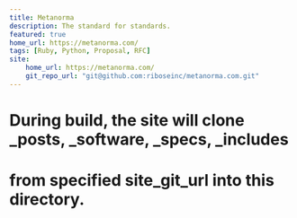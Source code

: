 ```yaml
---
title: Metanorma
description: The standard for standards.
featured: true
home_url: https://metanorma.com/
tags: [Ruby, Python, Proposal, RFC]
site:
    home_url: https://metanorma.com/
    git_repo_url: "git@github.com:riboseinc/metanorma.com.git"
---
```

# During build, the site will clone _posts, _software, _specs, _includes
# from specified site_git_url into this directory.

